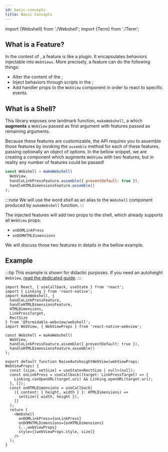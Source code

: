```yaml
---
id: basic-concepts
title: Basic Concepts
---
```


import {Webshell} from './Webshell';
import {Term} from './Term';

## What is a Feature?

In the context of <Webshell />, a feature is like a plugin. It encapsulates
behaviors injectable into `WebViews`. More precisely, a feature can do the
following things:

- Alter the content of the <Term id="DOM" />;
- Inject behaviors through scripts in the <Term id="DOM" />;
- Add handler props to the `WebView` component in order to react to specific events.

## What is a Shell?

This library exposes one landmark function, `makeWebshell`, a <Term id="HOC"/>
which **augments** a `WebView` passed as first argument with features passed
as remaining arguments.

Because these features are customizable, the API requires you to assemble those
features by invoking the `assemble` method for each of these features, passing
optionally an object of options. In the bellow snippet, we are creating a
component which augments `WebView` with two features, but in reality any number
of features could be passed!

```js
const Webshell = makeWebshell(
  WebView,
  handleLinkPressFeature.assemble({ preventDefault: true }),
  handleHTMLDimensionsFeature.assemble()
);
```

:::note
We will use the word *shell* as an alias to the `Webshell` component produced
by `makeWebshell` function.
:::

The injected features will add two props to the shell, which already supports all `WebView` props:

- `onDOMLinkPress`
- `onDOMHTMLDimensions`

We will discuss those two features in details in the bellow example.

## Example

:::tip
This example is shown for didactic purposes. If you need an autoheight `WebView`, [read the dedicated guide](./autoheight.md).
:::

<!-- embedme ../../integration/basic.tsx -->

```tsx title="NaiveAutoheightWebView.tsx"
import React, { useCallback, useState } from 'react';
import { Linking } from 'react-native';
import makeWebshell, {
  handleLinkPressFeature,
  handleHTMLDimensionsFeature,
  HTMLDimensions,
  LinkPressTarget,
  RectSize
} from '@formidable-webview/webshell';
import WebView, { WebViewProps } from 'react-native-webview';

const Webshell = makeWebshell(
  WebView,
  handleLinkPressFeature.assemble({ preventDefault: true }),
  handleHTMLDimensionsFeature.assemble()
);

export default function NaiveAutoheightWebView(webViewProps: WebViewProps) {
  const [size, setSize] = useState<RectSize | null>(null);
  const onLinkPress = useCallback((target: LinkPressTarget) => {
    Linking.canOpenURL(target.uri) && Linking.openURL(target.uri);
  }, []);
  const onHTMLDimensions = useCallback(
    ({ content: { height, width } }: HTMLDimensions) =>
      setSize({ width, height }),
    []
  );
  return (
    <Webshell
      onDOMLinkPress={onLinkPress}
      onDOMHTMLDimensions={onHTMLDimensions}
      {...webViewProps}
      style={[webViewProps.style, size]}
    />
  );
}

```
